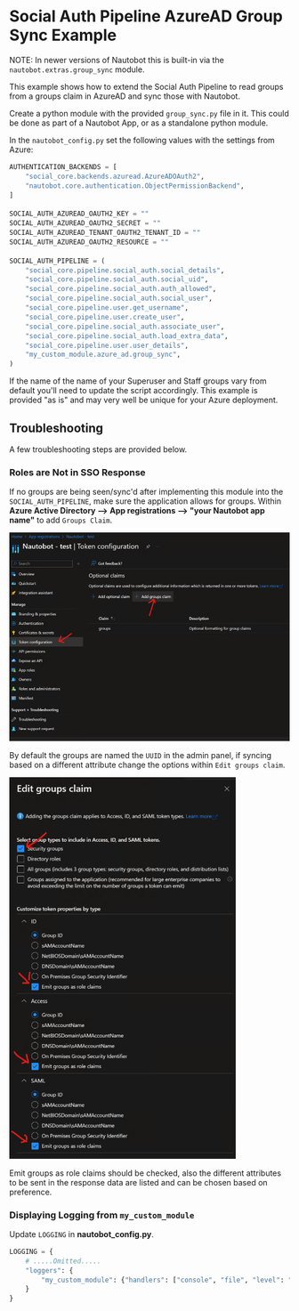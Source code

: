 # Social Auth Pipeline AzureAD Group Sync Example

NOTE: In newer versions of Nautobot this is built-in via the `nautobot.extras.group_sync` module.

This example shows how to extend the Social Auth Pipeline to read groups from a groups claim in AzureAD and sync those with Nautobot.

Create a python module with the provided `group_sync.py` file in it. This could be done as part of a Nautobot App, or as a standalone python module.

In the `nautobot_config.py` set the following values with the settings from Azure:

```python
AUTHENTICATION_BACKENDS = [
    "social_core.backends.azuread.AzureADOAuth2",
    "nautobot.core.authentication.ObjectPermissionBackend",
]

SOCIAL_AUTH_AZUREAD_OAUTH2_KEY = ""
SOCIAL_AUTH_AZUREAD_OAUTH2_SECRET = ""
SOCIAL_AUTH_AZUREAD_TENANT_OAUTH2_TENANT_ID = ""
SOCIAL_AUTH_AZUREAD_OAUTH2_RESOURCE = ""

SOCIAL_AUTH_PIPELINE = (
    "social_core.pipeline.social_auth.social_details",
    "social_core.pipeline.social_auth.social_uid",
    "social_core.pipeline.social_auth.auth_allowed",
    "social_core.pipeline.social_auth.social_user",
    "social_core.pipeline.user.get_username",
    "social_core.pipeline.user.create_user",
    "social_core.pipeline.social_auth.associate_user",
    "social_core.pipeline.social_auth.load_extra_data",
    "social_core.pipeline.user.user_details",
    "my_custom_module.azure_ad.group_sync",
)
```

If the name of the name of your Superuser and Staff groups vary from default you'll need to update the script accordingly.  This example is provided "as is" and may very well be unique for your Azure deployment.

## Troubleshooting

A few troubleshooting steps are provided below.

### Roles are Not in SSO Response

If no groups are being seen/sync'd after implementing this module into the `SOCIAL_AUTH_PIPELINE`, make sure the application allows for groups. Within **Azure Active Directory --> App registrations --> "your Nautobot app name"** to add `Groups Claim`.

![add group claims](./docs/img/group_claim.png)

By default the groups are named the `UUID` in the admin panel, if syncing based on a different attribute change the options within `Edit groups claim`.

![edit group claims](./docs/img/edit_group_claim.png)

Emit groups as role claims should be checked, also the different attributes to be sent in the response data are listed and can be chosen based on preference.

### Displaying Logging from `my_custom_module`

Update `LOGGING` in **nautobot_config.py**.

```python
LOGGING = {
    # .....Omitted.....
    "loggers": {
        "my_custom_module": {"handlers": ["console", "file", "level": "DEBUG"]},
    }
}
```
